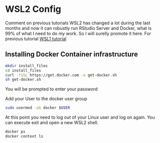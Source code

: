 # WSL2 Config 

Comment on previous tutorials
WSL2 has changed a lot during the last months and now it can robustly run 
RStudio Server and Docker, what is 99% of what I need to do my work. So I will surelly promote it here. For previous tutorial [WSL1 tutorial](20181208-wsl_ubuntu_config.md)


## Installing Docker Container infrastructure

```bash
mkdir install_files
cd install_files
curl -fsSL https://get.docker.com -o get-docker.sh
sh get-docker.sh
```

You will be prompted to enter your password

Add your User to the docker user group

```bash
sudo usermod -aG docker $USER
```

At this point you need to log out of your Linux user and log on again.
You can execute exit and open a new WSL2 shell.

```bash
docker ps
docker context ls
```


